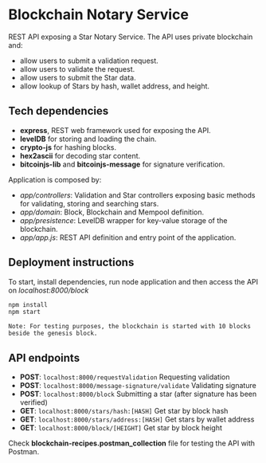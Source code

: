 # Blockchain Notary Service

REST API exposing a Star Notary Service. The API uses private blockchain and:

* allow users to submit a validation request.
* allow users to validate the request.
* allow users to submit the Star data.
* allow lookup of Stars by hash, wallet address, and height.

## Tech dependencies

* **express**, REST web framework used for exposing the API.
* **levelDB** for storing and loading the chain.
* **crypto-js** for hashing blocks.
* **hex2ascii** for decoding star content.
* **bitcoinjs-lib** and **bitcoinjs-message** for signature verification.

Application is composed by:

* *app/controllers*: Validation and Star controllers exposing basic methods for validating, storing and searching stars.
* *app/domain*: Block, Blockchain and Mempool definition.
* *app/presistence*: LevelDB wrapper for key-value storage of the blockchain.
* *app/app.js*: REST API definition and entry point of the application.

## Deployment instructions

To start, install dependencies, run node application and then access the API on *localhost:8000/block*

```sh
npm install
npm start
```

    Note: For testing purposes, the blockchain is started with 10 blocks beside the genesis block.  

## API endpoints

* **POST**: ```localhost:8000/requestValidation``` Requesting validation
* **POST**: ```localhost:8000/message-signature/validate``` Validating signature
* **POST**: ```localhost:8000/block``` Submitting a star (after signature has been verified)
* **GET**: ```localhost:8000/stars/hash:[HASH]``` Get star by block hash
* **GET**: ```localhost:8000/stars/address:[HASH]``` Get stars by wallet address
* **GET**: ```localhost:8000/block/[HEIGHT]``` Get star by block height

Check **blockchain-recipes.postman_collection** file for testing the API with Postman.
